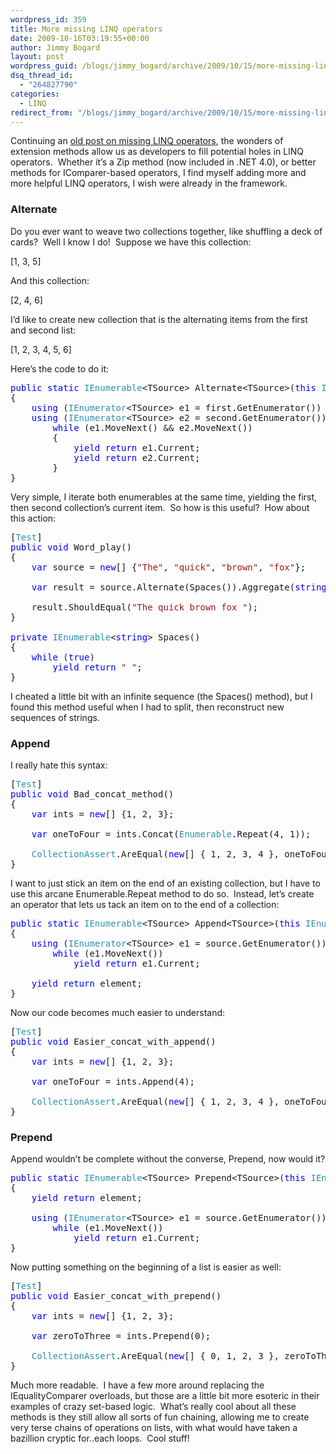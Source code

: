 ```yaml
---
wordpress_id: 359
title: More missing LINQ operators
date: 2009-10-16T03:19:55+00:00
author: Jimmy Bogard
layout: post
wordpress_guid: /blogs/jimmy_bogard/archive/2009/10/15/more-missing-linq-operators.aspx
dsq_thread_id:
  - "264827790"
categories:
  - LINQ
redirect_from: "/blogs/jimmy_bogard/archive/2009/10/15/more-missing-linq-operators.aspx/"
---
```

Continuing an [old post on missing LINQ operators](https://lostechies.com/blogs/jimmy_bogard/archive/2008/06/07/some-improved-linq-operators.aspx), the wonders of extension methods allow us as developers to fill potential holes in LINQ operators.&#160; Whether it’s a Zip method (now included in .NET 4.0), or better methods for IComparer-based operators, I find myself adding more and more helpful LINQ operators, I wish were already in the framework.

### Alternate

Do you ever want to weave two collections together, like shuffling a deck of cards?&#160; Well I know I do!&#160; Suppose we have this collection:

[1, 3, 5]

And this collection:

[2, 4, 6]

I’d like to create new collection that is the alternating items from the first and second list:

[1, 2, 3, 4, 5, 6]

Here’s the code to do it:

<pre><span style="color: blue">public static </span><span style="color: #2b91af">IEnumerable</span>&lt;TSource&gt; Alternate&lt;TSource&gt;(<span style="color: blue">this </span><span style="color: #2b91af">IEnumerable</span>&lt;TSource&gt; first, <span style="color: #2b91af">IEnumerable</span>&lt;TSource&gt; second)
{
    <span style="color: blue">using </span>(<span style="color: #2b91af">IEnumerator</span>&lt;TSource&gt; e1 = first.GetEnumerator())
    <span style="color: blue">using </span>(<span style="color: #2b91af">IEnumerator</span>&lt;TSource&gt; e2 = second.GetEnumerator())
        <span style="color: blue">while </span>(e1.MoveNext() && e2.MoveNext())
        {
            <span style="color: blue">yield return </span>e1.Current;
            <span style="color: blue">yield return </span>e2.Current;
        }
}</pre>

[](http://11011.net/software/vspaste)

Very simple, I iterate both enumerables at the same time, yielding the first, then second collection’s current item.&#160; So how is this useful?&#160; How about this action:

<pre>[<span style="color: #2b91af">Test</span>]
<span style="color: blue">public void </span>Word_play()
{
    <span style="color: blue">var </span>source = <span style="color: blue">new</span>[] {<span style="color: #a31515">"The"</span>, <span style="color: #a31515">"quick"</span>, <span style="color: #a31515">"brown"</span>, <span style="color: #a31515">"fox"</span>};

    <span style="color: blue">var </span>result = source.Alternate(Spaces()).Aggregate(<span style="color: blue">string</span>.Empty, (a, b) =&gt; a + b);

    result.ShouldEqual(<span style="color: #a31515">"The quick brown fox "</span>);
}

<span style="color: blue">private </span><span style="color: #2b91af">IEnumerable</span>&lt;<span style="color: blue">string</span>&gt; Spaces()
{
    <span style="color: blue">while </span>(<span style="color: blue">true</span>)
        <span style="color: blue">yield return </span><span style="color: #a31515">" "</span>;
}</pre>

[](http://11011.net/software/vspaste)

I cheated a little bit with an infinite sequence (the Spaces() method), but I found this method useful when I had to split, then reconstruct new sequences of strings.

### Append

I really hate this syntax:

<pre>[<span style="color: #2b91af">Test</span>]
<span style="color: blue">public void </span>Bad_concat_method()
{
    <span style="color: blue">var </span>ints = <span style="color: blue">new</span>[] {1, 2, 3};

    <span style="color: blue">var </span>oneToFour = ints.Concat(<span style="color: #2b91af">Enumerable</span>.Repeat(4, 1));

    <span style="color: #2b91af">CollectionAssert</span>.AreEqual(<span style="color: blue">new</span>[] { 1, 2, 3, 4 }, oneToFour.ToArray());
}</pre>

[](http://11011.net/software/vspaste)

I want to just stick an item on the end of an existing collection, but I have to use this arcane Enumerable.Repeat method to do so.&#160; Instead, let’s create an operator that lets us tack an item on to the end of a collection:

<pre><span style="color: blue">public static </span><span style="color: #2b91af">IEnumerable</span>&lt;TSource&gt; Append&lt;TSource&gt;(<span style="color: blue">this </span><span style="color: #2b91af">IEnumerable</span>&lt;TSource&gt; source, TSource element)
{
    <span style="color: blue">using </span>(<span style="color: #2b91af">IEnumerator</span>&lt;TSource&gt; e1 = source.GetEnumerator())
        <span style="color: blue">while </span>(e1.MoveNext())
            <span style="color: blue">yield return </span>e1.Current;

    <span style="color: blue">yield return </span>element;
}</pre>

[](http://11011.net/software/vspaste)

Now our code becomes much easier to understand:

<pre>[<span style="color: #2b91af">Test</span>]
<span style="color: blue">public void </span>Easier_concat_with_append()
{
    <span style="color: blue">var </span>ints = <span style="color: blue">new</span>[] {1, 2, 3};

    <span style="color: blue">var </span>oneToFour = ints.Append(4);

    <span style="color: #2b91af">CollectionAssert</span>.AreEqual(<span style="color: blue">new</span>[] { 1, 2, 3, 4 }, oneToFour.ToArray());
}</pre>

[](http://11011.net/software/vspaste)

### Prepend

Append wouldn’t be complete without the converse, Prepend, now would it?

<pre><span style="color: blue">public static </span><span style="color: #2b91af">IEnumerable</span>&lt;TSource&gt; Prepend&lt;TSource&gt;(<span style="color: blue">this </span><span style="color: #2b91af">IEnumerable</span>&lt;TSource&gt; source, TSource element)
{
    <span style="color: blue">yield return </span>element;

    <span style="color: blue">using </span>(<span style="color: #2b91af">IEnumerator</span>&lt;TSource&gt; e1 = source.GetEnumerator())
        <span style="color: blue">while </span>(e1.MoveNext())
            <span style="color: blue">yield return </span>e1.Current;
}</pre>

[](http://11011.net/software/vspaste)

Now putting something on the beginning of a list is easier as well:

<pre>[<span style="color: #2b91af">Test</span>]
<span style="color: blue">public void </span>Easier_concat_with_prepend()
{
    <span style="color: blue">var </span>ints = <span style="color: blue">new</span>[] {1, 2, 3};

    <span style="color: blue">var </span>zeroToThree = ints.Prepend(0);

    <span style="color: #2b91af">CollectionAssert</span>.AreEqual(<span style="color: blue">new</span>[] { 0, 1, 2, 3 }, zeroToThree.ToArray());
}</pre>

[](http://11011.net/software/vspaste)

Much more readable.&#160; I have a few more around replacing the IEqualityComparer<T> overloads, but those are a little bit more esoteric in their examples of crazy set-based logic.&#160; What’s really cool about all these methods is they still allow all sorts of fun chaining, allowing me to create very terse chains of operations on lists, with what would have taken a bazillion cryptic for..each loops.&#160; Cool stuff!